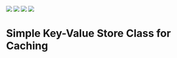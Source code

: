 [![](https://travis-ci.org/KEINOS/Mastodon_StreamingAPI_Cache.svg?branch=master)](https://travis-ci.org/KEINOS/Mastodon_StreamingAPI_Cache "View Build Status on Travis")
[![](https://img.shields.io/coveralls/github/KEINOS/Mastodon_StreamingAPI_Cache)](https://coveralls.io/github/KEINOS/Mastodon_StreamingAPI_Cache?branch=master "Code Coverage on COVERALLS")
[![](https://img.shields.io/scrutinizer/quality/g/KEINOS/Mastodon_StreamingAPI_Cache/master)](https://scrutinizer-ci.com/g/KEINOS/Mastodon_StreamingAPI_Cache/?branch=master "Code quality in Scrutinizer")
[![](https://img.shields.io/packagist/php-v/keinos/mastodon-streaming-api-parser)](https://github.com/KEINOS/Mastodon_StreamingAPI_Cache/blob/master/.travis.yml "Version Support")

# Simple Key-Value Store Class for Caching
